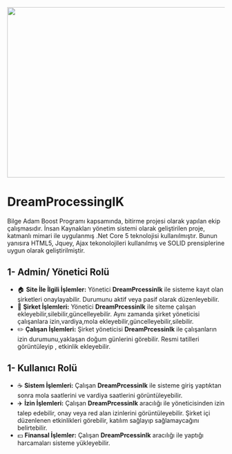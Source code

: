<img align="Center" height="394" width="864" src="https://github.com/HakanKban/Data_Access/blob/main/ADO.NET/G%C3%B6rseller/istockphoto-1325421270-612x612.jpg" width="auto">

# DreamProcessingIK
Bilge Adam Boost Programı kapsamında, bitirme projesi olarak yapılan ekip çalışmasıdır. İnsan Kaynakları yönetim sistemi olarak geliştirilen proje, 
katmanlı mimari ile uygulanmış .Net Core 5 teknolojisi kullanılmıştır. Bunun yanısıra HTML5, Jquey, Ajax tekonolojileri kullanılmış ve SOLID prensiplerine uygun olarak geliştirilmiştir.

## 1- Admin/ Yönetici Rolü
- :house:   **Site İle İlgili İşlemler:** Yönetici  **DreamPrcessinIk** ile sisteme kayıt olan şirketleri onaylayabilir. Durumunu aktif veya pasif 
olarak düzenleyebilir.
- :information_desk_person: **Şirket İşlemleri:**  Yönetici  **DreamPrcessinIk** ile siteme çalışan ekleyebilir,silebilir,güncelleyebilir. Aynı zamanda şirket yöneticisi çalışanlara izin,vardiya,mola ekleyebilir,güncelleyebilir,silebilir.
- :pencil2:  **Çalışan İşlemleri:**  Şirket yöneticisi  **DreamPrcessinIk**  ile çalışanların izin durumunu,yaklaşan doğum günlerini görebilir. Resmi tatilleri görüntüleyip , etkinlik ekleyebilir.

## 1- Kullanıcı Rolü
- :coffee: **Sistem İşlemleri:** Çalışan **DreamPrcessinIk** ile sisteme giriş yaptıktan sonra mola saatlerini ve vardiya saatlerini görüntüleyebilir.
- :airplane: **İzin İşlemleri:** Çalışan **DreamPrcessinIk** aracılığı ile yöneticisinden izin talep edebilir, onay veya red alan izinlerini görüntüleyebilir. Şirket içi düzenlenen 
etkinlikleri görebilir, katılım sağlayıp sağlamaycağını belirtebilir.
- :dollar: **Finansal İşlemler:** Çalışan **DreamPrcessinIk** aracılığı ile yaptığı harcamaları sisteme yükleyebilir. 

